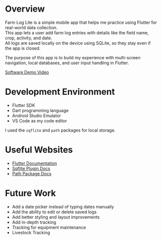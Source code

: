 # Overview

Farm Log Lite is a simple mobile app that helps me practice using Flutter for real-world data collection.  
This app lets a user add farm log entries with details like the field name, crop, activity, and date.  
All logs are saved locally on the device using SQLite, so they stay even if the app is closed.

The purpose of this app is to build my experience with multi-screen navigation, local databases, and user input handling in Flutter.

[Software Demo Video](https://youtu.be/e232SNAs8ps)

# Development Environment

- Flutter SDK
- Dart programming language
- Android Studio Emulator
- VS Code as my code editor

I used the `sqflite` and `path` packages for local storage.

# Useful Websites

* [Flutter Documentation](https://docs.flutter.dev/)
* [Sqflite Plugin Docs](https://pub.dev/packages/sqflite)
* [Path Package Docs](https://pub.dev/packages/path)

# Future Work

* Add a date picker instead of typing dates manually
* Add the ability to edit or delete saved logs
* Add better styling and layout improvements
* Add in-depth tracking
* Tracking for equipment maintenance
* Livestock Tracking